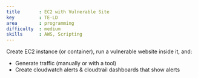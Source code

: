 ```yaml
---
title       : EC2 with Vulnerable Site
key         : TE-LD
area        : programming
difficulty  : medium
skills      : AWS, Scripting
---
```


Create EC2 instance (or container), run a vulnerable website inside it, and:

- Generate traffic (manually or with a tool)
- Create cloudwatch alerts & cloudtrail dashboards that show alerts